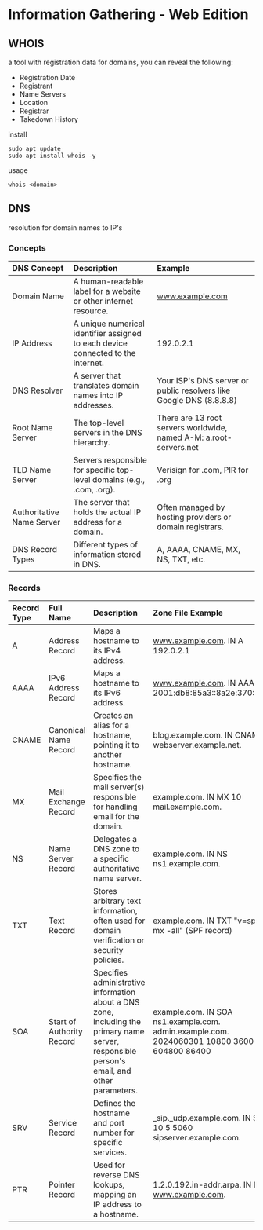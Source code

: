 # Information Gathering - Web Edition

## WHOIS

a tool with registration data for domains, you can reveal the following:

- Registration Date
- Registrant
- Name Servers
- Location
- Registrar
- Takedown History

install
```
sudo apt update
sudo apt install whois -y
```

usage
```
whois <domain>
```

## DNS

resolution for domain names to IP's

### Concepts
|DNS Concept |	Description |	Example|
|:--------|:------------|:--------|
|Domain Name 	|A human-readable label for a website or other internet resource. 	|www.example.com|
|IP Address 	|A unique numerical identifier assigned to each device connected to the internet. 	|192.0.2.1|
|DNS Resolver 	|A server that translates domain names into IP addresses. 	|Your ISP's DNS server or public resolvers like Google DNS (8.8.8.8)|
|Root Name Server 	|The top-level servers in the DNS hierarchy. 	|There are 13 root servers worldwide, named A-M: a.root-servers.net|
|TLD Name Server |	Servers responsible for specific top-level domains (e.g., .com, .org).| 	Verisign for .com, PIR for .org|
|Authoritative Name Server| 	The server that holds the actual IP address for a domain. 	|Often managed by hosting providers or domain registrars.|
|DNS Record Types 	|Different types of information stored in DNS. |	A, AAAA, CNAME, MX, NS, TXT, etc.

### Records
|Record Type 	|Full Name 	|Description 	|Zone File Example|
|:--------|:------------|:--------|:--------|
|A |	Address Record |	Maps a hostname to its IPv4 address. |	www.example.com. IN A 192.0.2.1|
|AAAA 	|IPv6 Address Record 	|Maps a hostname to its IPv6 address. 	|www.example.com. IN AAAA 2001:db8:85a3::8a2e:370:7334|
|CNAME |	Canonical Name Record 	|Creates an alias for a hostname, pointing it to another hostname. 	|blog.example.com. IN CNAME webserver.example.net.|
|MX 	|Mail Exchange Record| 	Specifies the mail server(s) responsible for handling email for the domain. 	|example.com. IN MX 10 mail.example.com.|
|NS 	|Name Server Record 	|Delegates a DNS zone to a specific authoritative name server. |	example.com. IN NS ns1.example.com.|
|TXT 	|Text Record 	|Stores arbitrary text information, often used for domain verification or security policies. 	|example.com. IN TXT "v=spf1 mx -all" (SPF record)|
|SOA 	|Start of Authority Record 	|Specifies administrative information about a DNS zone, including the primary name server, responsible person's email, and other parameters. 	|example.com. IN SOA ns1.example.com. admin.example.com. 2024060301 10800 3600 604800 86400|
|SRV 	|Service Record 	|Defines the hostname and port number for specific services. 	|_sip._udp.example.com. IN SRV 10 5 5060 sipserver.example.com.|
|PTR 	|Pointer Record 	|Used for reverse DNS lookups, mapping an IP address to a hostname. 	|1.2.0.192.in-addr.arpa. IN PTR www.example.com.|
